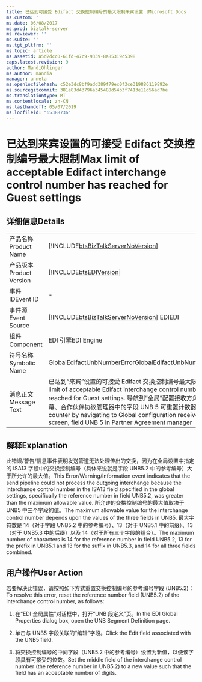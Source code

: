 ```yaml
---
title: 已达到可接受 Edifact 交换控制编号的最大限制来宾设置 |Microsoft Docs
ms.custom: ''
ms.date: 06/08/2017
ms.prod: biztalk-server
ms.reviewer: ''
ms.suite: ''
ms.tgt_pltfrm: ''
ms.topic: article
ms.assetid: a5d2dcc0-61fd-47c9-9339-8a85319c5398
caps.latest.revision: 9
author: MandiOhlinger
ms.author: mandia
manager: anneta
ms.openlocfilehash: c52e3dc8bf9add389f79ec0f3ce319886119892e
ms.sourcegitcommit: 381e83d43796a345488d54b3f7413e11d56ad7be
ms.translationtype: MT
ms.contentlocale: zh-CN
ms.lasthandoff: 05/07/2019
ms.locfileid: "65388736"
---
```

# <a name="max-limit-of-acceptable-edifact-interchange-control-number-has-reached-for-guest-settings"></a><span data-ttu-id="f019c-102">已达到来宾设置的可接受 Edifact 交换控制编号最大限制</span><span class="sxs-lookup"><span data-stu-id="f019c-102">Max limit of acceptable Edifact interchange control number has reached for Guest settings</span></span>
## <a name="details"></a><span data-ttu-id="f019c-103">详细信息</span><span class="sxs-lookup"><span data-stu-id="f019c-103">Details</span></span>  
  
|                 |                                                                                                                                                                                                               |
|-----------------|---------------------------------------------------------------------------------------------------------------------------------------------------------------------------------------------------------------|
|  <span data-ttu-id="f019c-104">产品名称</span><span class="sxs-lookup"><span data-stu-id="f019c-104">Product Name</span></span>   |                                                              [!INCLUDE[btsBizTalkServerNoVersion](../includes/btsbiztalkservernoversion-md.md)]                                                               |
| <span data-ttu-id="f019c-105">产品版本</span><span class="sxs-lookup"><span data-stu-id="f019c-105">Product Version</span></span> |                                                                          [!INCLUDE[btsEDIVersion](../includes/btsediversion-md.md)]                                                                           |
|    <span data-ttu-id="f019c-106">事件 ID</span><span class="sxs-lookup"><span data-stu-id="f019c-106">Event ID</span></span>     |                                                                                                       -                                                                                                       |
|  <span data-ttu-id="f019c-107">事件源</span><span class="sxs-lookup"><span data-stu-id="f019c-107">Event Source</span></span>   |                                                            [!INCLUDE[btsBizTalkServerNoVersion](../includes/btsbiztalkservernoversion-md.md)] <span data-ttu-id="f019c-108">EDI</span><span class="sxs-lookup"><span data-stu-id="f019c-108">EDI</span></span>                                                             |
|    <span data-ttu-id="f019c-109">组件</span><span class="sxs-lookup"><span data-stu-id="f019c-109">Component</span></span>    |                                                                                                  <span data-ttu-id="f019c-110">EDI 引擎</span><span class="sxs-lookup"><span data-stu-id="f019c-110">EDI Engine</span></span>                                                                                                   |
|  <span data-ttu-id="f019c-111">符号名称</span><span class="sxs-lookup"><span data-stu-id="f019c-111">Symbolic Name</span></span>  |                                                                                          <span data-ttu-id="f019c-112">GlobalEdifactUnbNumberError</span><span class="sxs-lookup"><span data-stu-id="f019c-112">GlobalEdifactUnbNumberError</span></span>                                                                                          |
|  <span data-ttu-id="f019c-113">消息正文</span><span class="sxs-lookup"><span data-stu-id="f019c-113">Message Text</span></span>   | <span data-ttu-id="f019c-114">已达到“来宾”设置的可接受 Edifact 交换控制编号最大限制。</span><span class="sxs-lookup"><span data-stu-id="f019c-114">Max limit of acceptable Edifact interchange control number has reached for Guest settings.</span></span> <span data-ttu-id="f019c-115">导航到“全局”配置接收方角色屏幕、合作伙伴协议管理器中的字段 UNB 5 可重置计数器</span><span class="sxs-lookup"><span data-stu-id="f019c-115">Reset counter by navigating to Global configuration receiver role screen, field UNB 5 in Partner Agreement manager</span></span> |
  
## <a name="explanation"></a><span data-ttu-id="f019c-116">解释</span><span class="sxs-lookup"><span data-stu-id="f019c-116">Explanation</span></span>  
 <span data-ttu-id="f019c-117">此错误/警告/信息事件表明发送管道无法处理传出的交换，因为在全局设置中指定的 ISA13 字段中的交换控制编号（具体来说就是字段 UNB5.2 中的参考编号）大于所允许的最大值。</span><span class="sxs-lookup"><span data-stu-id="f019c-117">This Error/Warning/Information event indicates that the send pipeline could not process the outgoing interchange because the interchange control number in the ISA13 field specified in the global settings, specifically the reference number in field UNB5.2, was greater than the maximum allowable value.</span></span> <span data-ttu-id="f019c-118">所允许的交换控制编号的最大值取决于 UNB5 中三个字段的值。</span><span class="sxs-lookup"><span data-stu-id="f019c-118">The maximum allowable value for the interchange control number depends upon the values of the three fields in UNB5.</span></span> <span data-ttu-id="f019c-119">最大字符数是 14（对于字段 UNB5.2 中的参考编号）、13（对于 UNB5.1 中的前缀）、13（对于 UNB5.3 中的后缀）以及 14（对于所有三个字段的组合）。</span><span class="sxs-lookup"><span data-stu-id="f019c-119">The maximum number of characters is 14 for the reference number in field UNB5.2, 13 for the prefix in UNB5.1 and 13 for the suffix in UNB5.3, and 14 for all three fields combined.</span></span>  
  
## <a name="user-action"></a><span data-ttu-id="f019c-120">用户操作</span><span class="sxs-lookup"><span data-stu-id="f019c-120">User Action</span></span>  
 <span data-ttu-id="f019c-121">若要解决此错误，请按照如下方式重置交换控制编号的参考编号字段 (UNB5.2)：</span><span class="sxs-lookup"><span data-stu-id="f019c-121">To resolve this error, reset the reference number field (UNB5.2) of the interchange control number, as follows:</span></span>  
  
1.  <span data-ttu-id="f019c-122">在“EDI 全局属性”对话框中，打开“UNB 段定义”页。</span><span class="sxs-lookup"><span data-stu-id="f019c-122">In the EDI Global Properties dialog box, open the UNB Segment Definition page.</span></span>  
  
2.  <span data-ttu-id="f019c-123">单击与 UNB5 字段关联的“编辑”字段。</span><span class="sxs-lookup"><span data-stu-id="f019c-123">Click the Edit field associated with the UNB5 field.</span></span>  
  
3.  <span data-ttu-id="f019c-124">将交换控制编号的中间字段（UNB5.2 中的参考编号）设置为新值，以便该字段具有可接受的位数。</span><span class="sxs-lookup"><span data-stu-id="f019c-124">Set the middle field of the interchange control number (the reference number in UNB5.2) to a new value such that the field has an acceptable number of digits.</span></span>